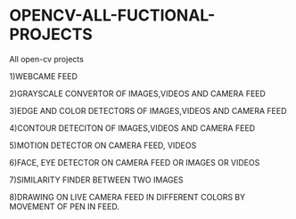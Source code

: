 # OPENCV-ALL-FUCTIONAL-PROJECTS
All open-cv projects

1)WEBCAME FEED

2)GRAYSCALE CONVERTOR OF IMAGES,VIDEOS AND CAMERA FEED

3)EDGE AND COLOR DETECTORS OF IMAGES,VIDEOS AND CAMERA FEED

4)CONTOUR DETECITON OF IMAGES,VIDEOS AND CAMERA FEED

5)MOTION DETECTOR ON CAMERA FEED, VIDEOS

6)FACE, EYE DETECTOR ON CAMERA FEED OR IMAGES OR VIDEOS

7)SIMILARITY FINDER BETWEEN TWO IMAGES 

8)DRAWING ON LIVE CAMERA FEED IN DIFFERENT COLORS BY MOVEMENT OF PEN IN FEED.

